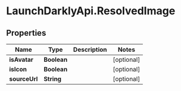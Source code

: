 # LaunchDarklyApi.ResolvedImage

## Properties

Name | Type | Description | Notes
------------ | ------------- | ------------- | -------------
**isAvatar** | **Boolean** |  | [optional] 
**isIcon** | **Boolean** |  | [optional] 
**sourceUrl** | **String** |  | [optional] 


